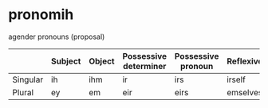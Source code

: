 # pronomih

agender pronouns (proposal)

|          | Subject | Object | Possessive determiner | Possessive pronoun | Reflexive |
|----------|---------|--------|-----------------------|--------------------|-----------|
| Singular |    ih   |   ihm  |          ir           |        irs         |  irself   |
| Plural   |    ey   |   em   |          eir          |        eirs        |  emselves |
